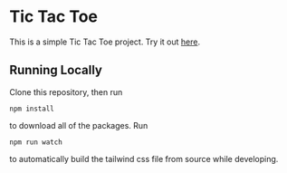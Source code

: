 # Tic Tac Toe

This is a simple Tic Tac Toe project. Try it out [here](https://rankoliang.github.io/tic-tac-toe).

## Running Locally

Clone this repository, then run

```
npm install
```

to download all of the packages. Run

```
npm run watch
```

to automatically build the tailwind css file from source while developing.
